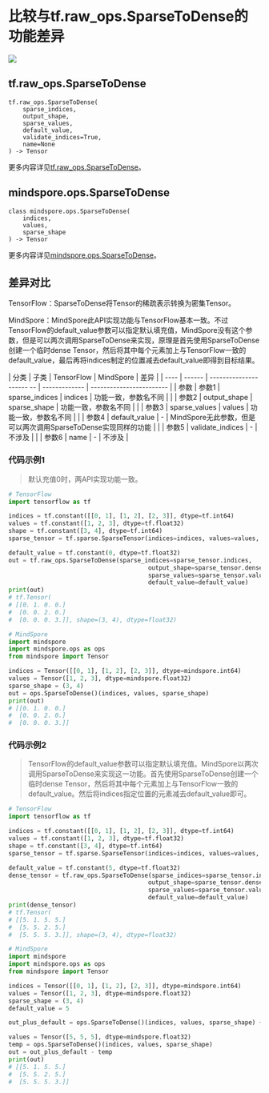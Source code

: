 # 比较与tf.raw_ops.SparseToDense的功能差异

<a href="https://gitee.com/mindspore/docs/blob/master/docs/mindspore/source_zh_cn/note/api_mapping/tensorflow_diff/SparseToDense.md" target="_blank"><img src="https://mindspore-website.obs.cn-north-4.myhuaweicloud.com/website-images/master/resource/_static/logo_source.png"></a>

## tf.raw_ops.SparseToDense

```text
tf.raw_ops.SparseToDense(
    sparse_indices,
    output_shape,
    sparse_values,
    default_value,
    validate_indices=True,
    name=None
) -> Tensor
```

更多内容详见[tf.raw_ops.SparseToDense](https://tensorflow.google.cn/versions/r2.6/api_docs/python/tf/raw_ops/SparseToDense)。

## mindspore.ops.SparseToDense

```text
class mindspore.ops.SparseToDense(
    indices,
    values,
    sparse_shape
) -> Tensor
```

更多内容详见[mindspore.ops.SparseToDense](https://www.mindspore.cn/docs/zh-CN/master/api_python/ops/mindspore.ops.SparseToDense.html)。

## 差异对比

TensorFlow：SparseToDense将Tensor的稀疏表示转换为密集Tensor。

MindSpore：MindSpore此API实现功能与TensorFlow基本一致。不过TensorFlow的default_value参数可以指定默认填充值，MindSpore没有这个参数，但是可以两次调用SparseToDense来实现，原理是首先使用SparseToDense创建一个临时dense Tensor，然后将其中每个元素加上与TensorFlow一致的default_value，最后再将indices制定的位置减去default_value即得到目标结果。

| 分类 | 子类   | TensorFlow                | MindSpore     | 差异                      |
| ---- | ------ | --------------------- -- | ------------- | ------------------------ |
| 参数 | 参数1  | sparse_indices            | indices       | 功能一致，参数名不同         |
|      | 参数2  | output_shape              | sparse_shape   | 功能一致，参数名不同       |
|      | 参数3  | sparse_values             | values         | 功能一致，参数名不同      |
|      | 参数4  | default_value             | -             | MindSpore无此参数，但是可以两次调用SparseToDense实现同样的功能     |
|      | 参数5  | validate_indices          | -             | 不涉及        |
|      | 参数6  | name                      | -        | 不涉及 |

### 代码示例1

> 默认充值0时，两API实现功能一致。

```python
# TensorFlow
import tensorflow as tf

indices = tf.constant([[0, 1], [1, 2], [2, 3]], dtype=tf.int64)
values = tf.constant([1, 2, 3], dtype=tf.float32)
shape = tf.constant([3, 4], dtype=tf.int64)
sparse_tensor = tf.sparse.SparseTensor(indices=indices, values=values, dense_shape=shape)

default_value = tf.constant(0, dtype=tf.float32)
out = tf.raw_ops.SparseToDense(sparse_indices=sparse_tensor.indices,
                                       output_shape=sparse_tensor.dense_shape,
                                       sparse_values=sparse_tensor.values,
                                       default_value=default_value)
print(out)
# tf.Tensor(
# [[0. 1. 0. 0.]
#  [0. 0. 2. 0.]
#  [0. 0. 0. 3.]], shape=(3, 4), dtype=float32)

# MindSpore
import mindspore
import mindspore.ops as ops
from mindspore import Tensor

indices = Tensor([[0, 1], [1, 2], [2, 3]], dtype=mindspore.int64)
values = Tensor([1, 2, 3], dtype=mindspore.float32)
sparse_shape = (3, 4)
out = ops.SparseToDense()(indices, values, sparse_shape)
print(out)
# [[0. 1. 0. 0.]
#  [0. 0. 2. 0.]
#  [0. 0. 0. 3.]]
```

### 代码示例2

> TensorFlow的default_value参数可以指定默认填充值。MindSpore以两次调用SparseToDense来实现这一功能。首先使用SparseToDense创建一个临时dense Tensor，然后将其中每个元素加上与TensorFlow一致的default_value。然后将indices指定位置的元素减去default_value即可。

```python
# TensorFlow
import tensorflow as tf

indices = tf.constant([[0, 1], [1, 2], [2, 3]], dtype=tf.int64)
values = tf.constant([1, 2, 3], dtype=tf.float32)
shape = tf.constant([3, 4], dtype=tf.int64)
sparse_tensor = tf.sparse.SparseTensor(indices=indices, values=values, dense_shape=shape)

default_value = tf.constant(5, dtype=tf.float32)
dense_tensor = tf.raw_ops.SparseToDense(sparse_indices=sparse_tensor.indices,
                                       output_shape=sparse_tensor.dense_shape,
                                       sparse_values=sparse_tensor.values,
                                       default_value=default_value)
print(dense_tensor)
# tf.Tensor(
# [[5. 1. 5. 5.]
#  [5. 5. 2. 5.]
#  [5. 5. 5. 3.]], shape=(3, 4), dtype=float32)

# MindSpore
import mindspore
import mindspore.ops as ops
from mindspore import Tensor

indices = Tensor([[0, 1], [1, 2], [2, 3]], dtype=mindspore.int64)
values = Tensor([1, 2, 3], dtype=mindspore.float32)
sparse_shape = (3, 4)
default_value = 5

out_plus_default = ops.SparseToDense()(indices, values, sparse_shape) + default_value

values = Tensor([5, 5, 5], dtype=mindspore.float32)
temp = ops.SparseToDense()(indices, values, sparse_shape)
out = out_plus_default - temp
print(out)
# [[5. 1. 5. 5.]
#  [5. 5. 2. 5.]
#  [5. 5. 5. 3.]]
```
